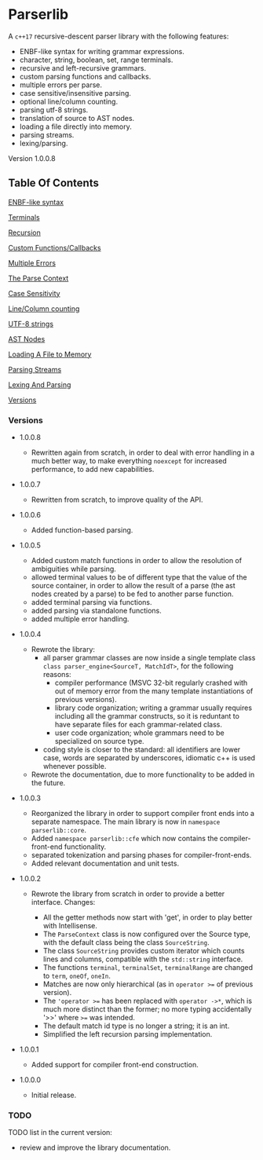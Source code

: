 # Parserlib

A `c++17` recursive-descent parser library with the following features:

- ENBF-like syntax for writing grammar expressions.
- character, string, boolean, set, range terminals.
- recursive and left-recursive grammars.
- custom parsing functions and callbacks.
- multiple errors per parse.
- case sensitive/insensitive parsing.
- optional line/column counting.
- parsing utf-8 strings.
- translation of source to AST nodes.
- loading a file directly into memory.
- parsing streams.
- lexing/parsing.

Version 1.0.0.8

## Table Of Contents

[ENBF-like syntax](doc/ebnf_like_syntax.md)

[Terminals](doc/terminals.md)

[Recursion](doc/recursion.md)

[Custom Functions/Callbacks](doc/custom_functions.md)

[Multiple Errors](doc/multiple_errors.md)

[The Parse Context](doc/parse_context.md)

[Case Sensitivity](doc/case_sensitivity.md)

[Line/Column counting](doc/line_counting.md)

[UTF-8 strings](doc/utf8_strings.md)

[AST Nodes](doc/ast_nodes.md)

[Loading A File to Memory](doc/load_file.md)

[Parsing Streams](doc/parsing_streams.md)

[Lexing And Parsing](doc/lexing_parsing.md)

[Versions](#versions)

### Versions

  - 1.0.0.8
  	- Rewritten again from scratch, in order to deal with error handling in a much better way,
  	  to make everything `noexcept` for increased performance,
      to add new capabilities.

  - 1.0.0.7
    - Rewritten from scratch, to improve quality of the API.

  - 1.0.0.6
  	- Added function-based parsing.

  - 1.0.0.5
  	- Added custom match functions in order to allow the resolution of ambiguities while parsing.
  	- allowed terminal values to be of different type that the value of the source container, in order to allow the result of a parse (the ast nodes created by a parse) to be fed to another parse function.
  	- added terminal parsing via functions.
  	- added parsing via standalone functions.
  	- added multiple error handling.

  - 1.0.0.4
  
    - Rewrote the library:
        - all parser grammar classes are now inside a single template class `class parser_engine<SourceT, MatchIdT>`, for the following reasons:
            - compiler performance (MSVC 32-bit regularly crashed with out of memory error from the many template instantiations of previous versions).
            - library code organization; writing a grammar usually requires including all the grammar constructs, so it is reduntant to have separate files for each grammar-related class.
            - user code organization; whole grammars need to be specialized on source type.
        - coding style is closer to the standard: all identifiers are lower case, words are separated by underscores, idiomatic c++ is used whenever possible.
    - Rewrote the documentation, due to more functionality to be added in the future.
 
 
  - 1.0.0.3
 
 	- Reorganized the library in order to support compiler front ends into a separate namespace. The main library is now in `namespace parserlib::core`.
 	- Added `namespace parserlib::cfe` which now contains the compiler-front-end functionality.
 	- separated tokenization and parsing phases for compiler-front-ends.
 	- Added relevant documentation and unit tests.
 

  - 1.0.0.2
 
 	- Rewrote the library from scratch in order to provide a better interface. Changes:
 	
        - All the getter methods now start with 'get', in order to play better with Intellisense.
        - The `ParseContext` class is now configured over the Source type, with the default class being the class `SourceString`.
        - The class `SourceString` provides custom iterator which counts lines and columns, compatible with the `std::string` interface.
        - The functions `terminal`, `terminalSet`, `terminalRange` are changed to `term`, `oneOf`, `oneIn`.
        - Matches are now only hierarchical (as in `operator >=` of previous version).
        - The `'operator >=` has been replaced with `operator ->*`, which is much more distinct than the former; no more typing accidentally '>>' where `>=` was intended.
        - The default match id type is no longer a string; it is an int.
        - Simplified the left recursion parsing implementation.
 
  - 1.0.0.1
 
  	- Added support for compiler front-end construction.
  	
- 1.0.0.0
 
  	- Initial release.

### TODO

TODO list in the current version:

 - review and improve the library documentation.
